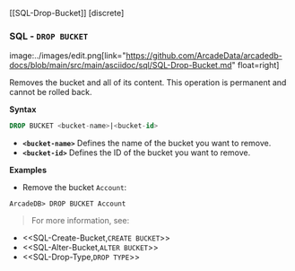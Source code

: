 [[SQL-Drop-Bucket]]
[discrete]
### SQL - `DROP BUCKET` 
image:../images/edit.png[link="https://github.com/ArcadeData/arcadedb-docs/blob/main/src/main/asciidoc/sql/SQL-Drop-Bucket.md" float=right]

Removes the bucket and all of its content.  This operation is permanent and cannot be rolled back.

**Syntax**

```sql
DROP BUCKET <bucket-name>|<bucket-id>
```

- **`<bucket-name>`** Defines the name of the bucket you want to remove.
- **`<bucket-id>`** Defines the ID of the bucket you want to remove.

**Examples**

- Remove the bucket `Account`:

```
ArcadeDB> DROP BUCKET Account
```

>For more information, see:

- <<SQL-Create-Bucket,`CREATE BUCKET`>>
- <<SQL-Alter-Bucket,`ALTER BUCKET`>>
- <<SQL-Drop-Type,`DROP TYPE`>>

